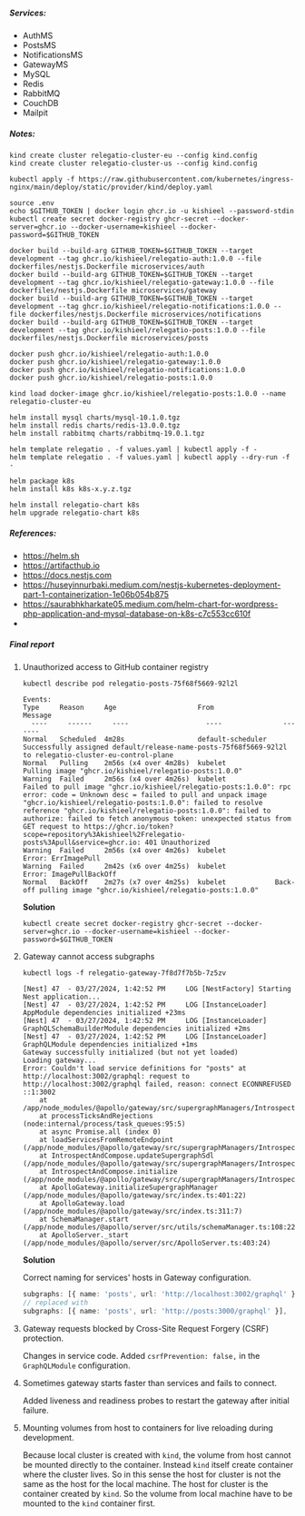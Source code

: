 ##### Services: 

- AuthMS
- PostsMS
- NotificationsMS
- GatewayMS
- MySQL
- Redis
- RabbitMQ
- CouchDB
- Mailpit

##### Notes:

```shell
kind create cluster relegatio-cluster-eu --config kind.config
kind create cluster relegatio-cluster-us --config kind.config

kubectl apply -f https://raw.githubusercontent.com/kubernetes/ingress-nginx/main/deploy/static/provider/kind/deploy.yaml

source .env
echo $GITHUB_TOKEN | docker login ghcr.io -u kishieel --password-stdin
kubectl create secret docker-registry ghcr-secret --docker-server=ghcr.io --docker-username=kishieel --docker-password=$GITHUB_TOKEN

docker build --build-arg GITHUB_TOKEN=$GITHUB_TOKEN --target development --tag ghcr.io/kishieel/relegatio-auth:1.0.0 --file dockerfiles/nestjs.Dockerfile microservices/auth
docker build --build-arg GITHUB_TOKEN=$GITHUB_TOKEN --target development --tag ghcr.io/kishieel/relegatio-gateway:1.0.0 --file dockerfiles/nestjs.Dockerfile microservices/gateway
docker build --build-arg GITHUB_TOKEN=$GITHUB_TOKEN --target development --tag ghcr.io/kishieel/relegatio-notifications:1.0.0 --file dockerfiles/nestjs.Dockerfile microservices/notifications
docker build --build-arg GITHUB_TOKEN=$GITHUB_TOKEN --target development --tag ghcr.io/kishieel/relegatio-posts:1.0.0 --file dockerfiles/nestjs.Dockerfile microservices/posts

docker push ghcr.io/kishieel/relegatio-auth:1.0.0
docker push ghcr.io/kishieel/relegatio-gateway:1.0.0
docker push ghcr.io/kishieel/relegatio-notifications:1.0.0
docker push ghcr.io/kishieel/relegatio-posts:1.0.0

kind load docker-image ghcr.io/kishieel/relegatio-posts:1.0.0 --name relegatio-cluster-eu

helm install mysql charts/mysql-10.1.0.tgz
helm install redis charts/redis-13.0.0.tgz
helm install rabbitmq charts/rabbitmq-19.0.1.tgz

helm template relegatio . -f values.yaml | kubectl apply -f -
helm template relegatio . -f values.yaml | kubectl apply --dry-run -f -

helm package k8s
helm install k8s k8s-x.y.z.tgz

helm install relegatio-chart k8s
helm upgrade relegatio-chart k8s
```

##### References:

- https://helm.sh
- https://artifacthub.io
- https://docs.nestjs.com
- https://huseyinnurbaki.medium.com/nestjs-kubernetes-deployment-part-1-containerization-1e06b054b875
- https://saurabhkharkate05.medium.com/helm-chart-for-wordpress-php-application-and-mysql-database-on-k8s-c7c553cc610f
- 

##### Final report

1. Unauthorized access to GitHub container registry

    ```shell
    kubectl describe pod relegatio-posts-75f68f5669-92l2l
    ```
     
    ```
    Events:
    Type     Reason     Age                    From               Message
      ----     ------     ----                   ----               -------
    Normal   Scheduled  4m28s                  default-scheduler  Successfully assigned default/release-name-posts-75f68f5669-92l2l to relegatio-cluster-eu-control-plane
    Normal   Pulling    2m56s (x4 over 4m28s)  kubelet            Pulling image "ghcr.io/kishieel/relegatio-posts:1.0.0"
    Warning  Failed     2m56s (x4 over 4m26s)  kubelet            Failed to pull image "ghcr.io/kishieel/relegatio-posts:1.0.0": rpc error: code = Unknown desc = failed to pull and unpack image "ghcr.io/kishieel/relegatio-posts:1.0.0": failed to resolve reference "ghcr.io/kishieel/relegatio-posts:1.0.0": failed to authorize: failed to fetch anonymous token: unexpected status from GET request to https://ghcr.io/token?scope=repository%3Akishieel%2Frelegatio-posts%3Apull&service=ghcr.io: 401 Unauthorized
    Warning  Failed     2m56s (x4 over 4m26s)  kubelet            Error: ErrImagePull
    Warning  Failed     2m42s (x6 over 4m25s)  kubelet            Error: ImagePullBackOff
    Normal   BackOff    2m27s (x7 over 4m25s)  kubelet            Back-off pulling image "ghcr.io/kishieel/relegatio-posts:1.0.0"
    ```
 
    __Solution__
     
    ```shell
    kubectl create secret docker-registry ghcr-secret --docker-server=ghcr.io --docker-username=kishieel --docker-password=$GITHUB_TOKEN
    ```

2. Gateway cannot access subgraphs

    ```shell
    kubectl logs -f relegatio-gateway-7f8d7f7b5b-7z5zv
    ```

    ```shell
    [Nest] 47  - 03/27/2024, 1:42:52 PM     LOG [NestFactory] Starting Nest application...
    [Nest] 47  - 03/27/2024, 1:42:52 PM     LOG [InstanceLoader] AppModule dependencies initialized +23ms
    [Nest] 47  - 03/27/2024, 1:42:52 PM     LOG [InstanceLoader] GraphQLSchemaBuilderModule dependencies initialized +2ms
    [Nest] 47  - 03/27/2024, 1:42:52 PM     LOG [InstanceLoader] GraphQLModule dependencies initialized +1ms
    Gateway successfully initialized (but not yet loaded)
    Loading gateway...
    Error: Couldn't load service definitions for "posts" at http://localhost:3002/graphql: request to http://localhost:3002/graphql failed, reason: connect ECONNREFUSED ::1:3002
        at /app/node_modules/@apollo/gateway/src/supergraphManagers/IntrospectAndCompose/loadServicesFromRemoteEndpoint.ts:77:15
        at processTicksAndRejections (node:internal/process/task_queues:95:5)
        at async Promise.all (index 0)
        at loadServicesFromRemoteEndpoint (/app/node_modules/@apollo/gateway/src/supergraphManagers/IntrospectAndCompose/loadServicesFromRemoteEndpoint.ts:81:30)
        at IntrospectAndCompose.updateSupergraphSdl (/app/node_modules/@apollo/gateway/src/supergraphManagers/IntrospectAndCompose/index.ts:92:20)
        at IntrospectAndCompose.initialize (/app/node_modules/@apollo/gateway/src/supergraphManagers/IntrospectAndCompose/index.ts:62:30)
        at ApolloGateway.initializeSupergraphManager (/app/node_modules/@apollo/gateway/src/index.ts:401:22)
        at ApolloGateway.load (/app/node_modules/@apollo/gateway/src/index.ts:311:7)
        at SchemaManager.start (/app/node_modules/@apollo/server/src/utils/schemaManager.ts:108:22)
        at ApolloServer._start (/app/node_modules/@apollo/server/src/ApolloServer.ts:403:24)
    ```

    __Solution__

    Correct naming for services' hosts in Gateway configuration.

    ```typescript
    subgraphs: [{ name: 'posts', url: 'http://localhost:3002/graphql' }],
    // replaced with
    subgraphs: [{ name: 'posts', url: 'http://posts:3000/graphql' }],
    ```

3. Gateway requests blocked by Cross-Site Request Forgery (CSRF) protection.

    Changes in service code. Added `csrfPrevention: false,` in the `GraphQLModule` configuration.

4. Sometimes gateway starts faster than services and fails to connect.

    Added liveness and readiness probes to restart the gateway after initial failure.

5. Mounting volumes from host to containers for live reloading during development.

    Because local cluster is created with `kind`, the volume from host cannot be mounted directly to the container. 
    Instead `kind` itself create container where the cluster lives. So in this sense the host for cluster is not the same as the host for the local machine. 
    The host for cluster is the container created by `kind`. 
    So the volume from local machine have to be mounted to the `kind` container first.
